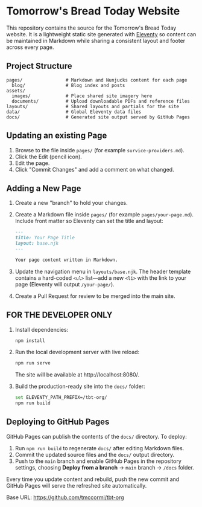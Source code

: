 # Tomorrow's Bread Today Website

This repository contains the source for the Tomorrow's Bread Today website. It is a lightweight static site generated with [Eleventy](https://www.11ty.dev/) so content can be maintained in Markdown while sharing a consistent layout and footer across every page.

## Project Structure

```
pages/                # Markdown and Nunjucks content for each page
  blog/               # Blog index and posts
assets/
  images/             # Place shared site imagery here
  documents/          # Upload downloadable PDFs and reference files
layouts/              # Shared layouts and partials for the site
data/                 # Global Eleventy data files
docs/                 # Generated site output served by GitHub Pages
```

## Updating an existing Page
1. Browse to the file inside `pages/` (for example `survice-providers.md`).
2. Click the Edit (pencil icon).
3. Edit the page.
4. Click "Commit Changes" and add a comment on what changed.

## Adding a New Page

1. Create a new "branch" to hold your changes.
2. Create a Markdown file inside `pages/` (for example `pages/your-page.md`). Include front matter so Eleventy can set the
   title and layout:

   ```markdown
   ---
   title: Your Page Title
   layout: base.njk
   ---

   Your page content written in Markdown.
   ```

3. Update the navigation menu in `layouts/base.njk`. The header template contains a hard-coded `<ul>` list—add a new `<li>` with
   the link to your page (Eleventy will output `/your-page/`).
4. Create a Pull Request for review to be merged into the main site.

## FOR THE DEVELOPER ONLY

1. Install dependencies:

   ```bash
   npm install
   ```

2. Run the local development server with live reload:

   ```bash
   npm run serve
   ```

   The site will be available at http://localhost:8080/.

3. Build the production-ready site into the `docs/` folder:

   ```bash
   set ELEVENTY_PATH_PREFIX=/tbt-org/
   npm run build
   ```

## Deploying to GitHub Pages

GitHub Pages can publish the contents of the `docs/` directory. To deploy:

1. Run `npm run build` to regenerate `docs/` after editing Markdown files.
2. Commit the updated source files and the `docs/` output directory.
3. Push to the `main` branch and enable GitHub Pages in the repository settings, choosing **Deploy from a branch** → `main` branch → `/docs` folder.

Every time you update content and rebuild, push the new commit and GitHub Pages will serve the refreshed site automatically.

Base URL: https://github.com/tmccormi/tbt-org
